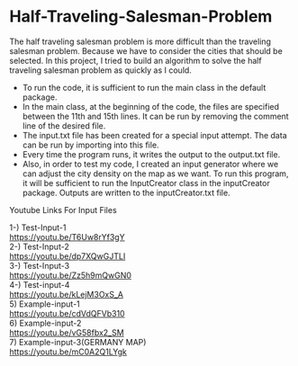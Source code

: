 # Half-Traveling-Salesman-Problem
The half traveling salesman problem is more difficult than the traveling salesman problem. Because we have to consider the cities that should be selected. In this project, I tried to build an algorithm to solve the half traveling salesman problem as quickly as I could.


* To run the code, it is sufficient to run the main class in the default package.     
* In the main class, at the beginning of the code, the files are specified between the 11th and 15th lines. It can be run by removing the comment line of the desired file.       
* The input.txt file has been created for a special input attempt. The data can be run by importing into this file.       
* Every time the program runs, it writes the output to the output.txt file.     
* Also, in order to test my code, I created an input generator where we can adjust the city density on the map as we want. To run this program, it will be sufficient to run the InputCreator  class in the inputCreator package. Outputs are written to the inputCreator.txt file.      

    
Youtube Links For Input Files

1-) Test-Input-1    
https://youtu.be/T6Uw8rYf3gY    
2-) Test-Input-2    
https://youtu.be/dp7XQwGJTLI    
3-) Test-Input-3    
https://youtu.be/Zz5h9mQwGN0    
4-) Test-input-4    
https://youtu.be/kLejM3OxS_A    
5) Example-input-1    
https://youtu.be/cdVdQFVb310    
6) Example-input-2    
https://youtu.be/vG58fbx2_SM    
7) Example-input-3(GERMANY MAP)   
https://youtu.be/mC0A2Q1LYgk    
